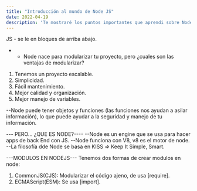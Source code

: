 ```yaml
---
title: "Introducción al mundo de Node JS"
date: 2022-04-19
description: 'Te mostraré los puntos importantes que aprendi sobre Node JS'
---
```


JS - se le en bloques de arriba abajo.

- - Node nace para modularizar tu proyecto, pero ¿cuales son las ventajas de modularizar? 

1. Tenemos un proyecto escalable.
2. Simplicidad.
3. Fácil mantenimiento.
4. Mejor calidad y organización.
5. Mejor manejo de variables.

--Node puede tener objetos y funciones (las funciones nos ayudan a asilar información), lo que puede ayudar a la seguridad y manejo de tu información.


--- PERO... ¿QUE ES NODE?----
--Node es un engine que se usa para hacer apps de back End con JS.
--Node funciona con V8, v8 es el motor de node.
--La filosofía dde Node se basa en KISS => Keep It Simple, Smart.


---MODULOS EN NODEJS---
Tenemos dos formas de crear modulos en node:

1. CommonJS(CJS): Modularizar el código ajeno, de usa [require].
2. ECMAScript(ESM): Se usa [import]. 

